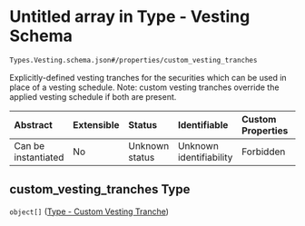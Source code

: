 # Untitled array in Type - Vesting Schema

```txt
Types.Vesting.schema.json#/properties/custom_vesting_tranches
```

Explicitly-defined vesting tranches for the securities which can be used in place of a vesting schedule. Note: custom vesting tranches override the applied vesting schedule if both are present.

| Abstract            | Extensible | Status         | Identifiable            | Custom Properties | Additional Properties | Access Restrictions | Defined In                                                                  |
| :------------------ | :--------- | :------------- | :---------------------- | :---------------- | :-------------------- | :------------------ | :-------------------------------------------------------------------------- |
| Can be instantiated | No         | Unknown status | Unknown identifiability | Forbidden         | Allowed               | none                | [Vesting.schema.json*](../types/Vesting.schema.json "open original schema") |

## custom_vesting_tranches Type

`object[]` ([Type - Custom Vesting Tranche](vesting-properties-custom_vesting_tranches-type---custom-vesting-tranche.md))
